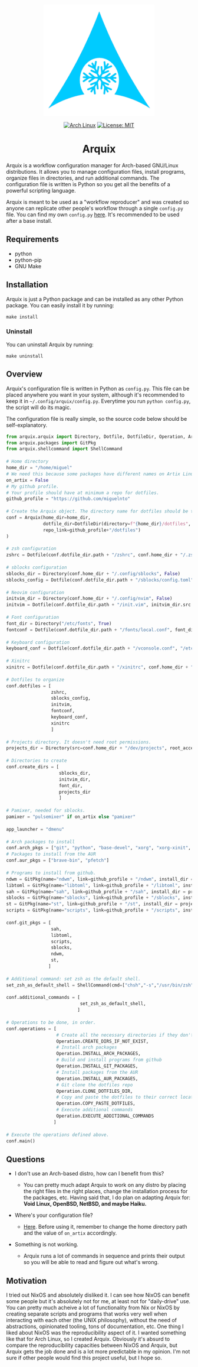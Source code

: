 <div align="center">

<img src="doc/arquix_logo.png" width="300">

[![Arch Linux](https://img.shields.io/badge/Arch%20Linux-1793D1?logo=arch-linux&logoColor=fff)](#)
[![License: MIT](https://img.shields.io/badge/License-MIT-blue.svg)](https://opensource.org/licenses/MIT)

# Arquix

</div>

Arquix is a workflow configuration manager for Arch-based GNU/Linux distributions. It allows you to manage configuration files, install programs, organize files in directories, and run additional commands. The configuration file is written is Python so you get all the benefits of a powerful scripting language. 

Arquix is meant to be used as a "workflow reproducer" and was created so anyone can replicate other people's workflow through a single `config.py` file. You can find my own `config.py` [here](config/config.py). It's recommended to be used after a base install.

## Requirements

- python
- python-pip
- GNU Make

## Installation

Arquix is just a Python package and can be installed as any other Python package. You can easily install it by running:

```
make install
```

### Uninstall

You can uninstall Arquix by running:

```
make uninstall
```

## Overview

Arquix's configuration file is written in Python as `config.py`. This file can be placed anywhere you want in your system, although it's recommended to keep it in `~/.config/arquix/config.py`. Everytime you run `python config.py`, the script will do its magic.

The configuration file is really simple, so the source code below should be self-explanatory.

```py
from arquix.arquix import Directory, Dotfile, DotfileDir, Operation, Arquix
from arquix.packages import GitPkg
from arquix.shellcommand import ShellCommand

# Home directory
home_dir = "/home/miguel"
# We need this because some packages have different names on Artix Linux.
on_artix = False
# My github profile. 
# Your profile should have at minimum a repo for dotfiles.
github_profile = "https://github.com/miguelnto"

# Create the Arquix object. The directory name for dotfiles should be the same as the repo name. I recommend using just "dotfiles".
conf = Arquix(home_dir=home_dir,
              dotfile_dir=DotfileDir(directory=f"{home_dir}/dotfiles", 
              repo_link=github_profile+"/dotfiles")
)

# zsh configuration
zshrc = Dotfile(conf.dotfile_dir.path + "/zshrc", conf.home_dir + "/.zshrc")

# sblocks configuration
sblocks_dir = Directory(conf.home_dir + "/.config/sblocks", False)
sblocks_config = Dotfile(conf.dotfile_dir.path + "/sblocks/config.toml", sblocks_dir.src + "/config.toml")

# Neovim configuration
initvim_dir = Directory(conf.home_dir + "/.config/nvim", False)
initvim = Dotfile(conf.dotfile_dir.path + "/init.vim", initvim_dir.src + "/init.vim")

# Font configuration
font_dir = Directory("/etc/fonts", True)
fontconf = Dotfile(conf.dotfile_dir.path + "/fonts/local.conf", font_dir.src + "/local.conf")

# Keyboard configuration
keyboard_conf = Dotfile(conf.dotfile_dir.path + "/vconsole.conf", "/etc/vconsole.conf")

# Xinitrc
xinitrc = Dotfile(conf.dotfile_dir.path + "/xinitrc", conf.home_dir + "/.xinitrc")

# Dotfiles to organize
conf.dotfiles = [ 
                 zshrc, 
                 sblocks_config, 
                 initvim,
                 fontconf,
                 keyboard_conf,
                 xinitrc
                 ]

# Projects directory. It doesn't need root permissions.
projects_dir = Directory(src=conf.home_dir + "/dev/projects", root_access=False)

# Directories to create
conf.create_dirs = [
                    sblocks_dir, 
                    initvim_dir, 
                    font_dir,
                    projects_dir
                    ]

# Pamixer, needed for sblocks.
pamixer = "pulsemixer" if on_artix else "pamixer"

app_launcher = "dmenu"

# Arch packages to install
conf.arch_pkgs = ["git", "python", "base-devel", "xorg", "xorg-xinit", "neovim", "brightnessctl", "neofetch", "alsa-utils", "pcmanfm", pamixer, "zsh-syntax-highlighting", "zsh", "ripgrep", "noto-fonts", app_launcher]
# Packages to install from the AUR
conf.aur_pkgs = ["brave-bin", "pfetch"]

# Programs to install from github.
ndwm = GitPkg(name="ndwm", link=github_profile + "/ndwm", install_dir = projects_dir.src,) 
libtoml = GitPkg(name="libtoml", link=github_profile + "/libtoml", install_dir = projects_dir.src)
sah = GitPkg(name="sah", link=github_profile + "/sah", install_dir = projects_dir.src)
sblocks = GitPkg(name="sblocks", link=github_profile + "/sblocks", install_dir = projects_dir.src)
st = GitPkg(name="st", link=github_profile + "/st", install_dir = projects_dir.src)
scripts = GitPkg(name="scripts", link=github_profile + "/scripts", install_dir = projects_dir.src)

conf.git_pkgs = [
                 sah,
                 libtoml,
                 scripts,
                 sblocks,
                 ndwm,
                 st,
                ] 

# Additional command: set zsh as the default shell.
set_zsh_as_default_shell = ShellCommand(cmd=["chsh","-s","/usr/bin/zsh"])

conf.additional_commands = [
                            set_zsh_as_default_shell,
                           ]

# Operations to be done, in order.
conf.operations = [
                   # Create all the necessary directories if they don't exist
                   Operation.CREATE_DIRS_IF_NOT_EXIST,
                   # Install arch packages
                   Operation.INSTALL_ARCH_PACKAGES,
                   # Build and install programs from github
                   Operation.INSTALL_GIT_PACKAGES,
                   # Install packages from the AUR
                   Operation.INSTALL_AUR_PACKAGES,
                   # Git clone the dotfiles repo
                   Operation.CLONE_DOTFILES_DIR,
                   # Copy and paste the dotfiles to their correct location.
                   Operation.COPY_PASTE_DOTFILES,
                   # Execute additional commands
                   Operation.EXECUTE_ADDITIONAL_COMMANDS
                  ]

# Execute the operations defined above.
conf.main()
```

## Questions

- I don't use an Arch-based distro, how can I benefit from this?
  - You can pretty much adapt Arquix to work on any distro by placing the right files in the right places, change the installation process for the packages, etc. Having said that, I do plan on adapting Arquix for: **Void Linux, OpenBSD, NetBSD, and maybe Haiku.**

- Where's your configuration file?
  - [Here](config/config.py). Before using it, remember to change the home directory path and the value of `on_artix` accordingly.

- Something is not working.
  - Arquix runs a lot of commands in sequence and prints their output so you will be able to read and figure out what's wrong.


## Motivation

I tried out NixOS and absolutely disliked it. I can see how NixOS can benefit some people but it's absolutely not for me, at least not for "daily-drive" use. You can pretty much acheive a lot of functionality from Nix or NixOS by creating separate scripts and programs that works very well when interacting with each other (the UNIX philosophy), without the need of abstractions, opinionated tooling, tons of documentation, etc. One thing I liked about NixOS was the reproducibility aspect of it. I wanted something like that for Arch Linux, so I created Arquix. Obviously it's absurd to compare the reproducibility capacities between NixOS and Arquix, but Arquix gets the job done and is a lot more predictable in my opinion. I'm not sure if other people would find this project useful, but I hope so.